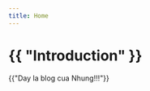 ```yaml
---
title: Home
---
```

<!doctype html>
<html>
  <head>
    <meta charset="utf-8">
  </head>
  <body>
    <h1>{{ "Introduction" }}</h1>
    <p>{{"Day la blog cua Nhung!!!"}}</p>
  </body>
</html>
